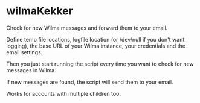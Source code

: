# wilmaKekker
Check for new Wilma messages and forward them to your email.

Define temp file locations, logfile location (or /dev/null if you don't want logging), the base URL of your Wilma instance, your credentials and the email settings.

Then you just start running the script every time you want to check for new messages in Wilma.

If new messages are found, the script will send them to your email.

Works for accounts with multiple children too.

